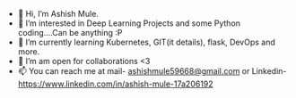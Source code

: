 - 👋 Hi, I’m Ashish Mule.
- 👀 I’m interested in Deep Learning Projects and some Python coding....Can be anything :P  
- 🌱 I’m currently learning Kubernetes, GIT(it details), flask, DevOps and more.
- 💞️ I’m am open for collaborations <3
- 📫 You can reach me at mail- ashishmule59668@gmail.com or Linkedin- https://www.linkedin.com/in/ashish-mule-17a206192
